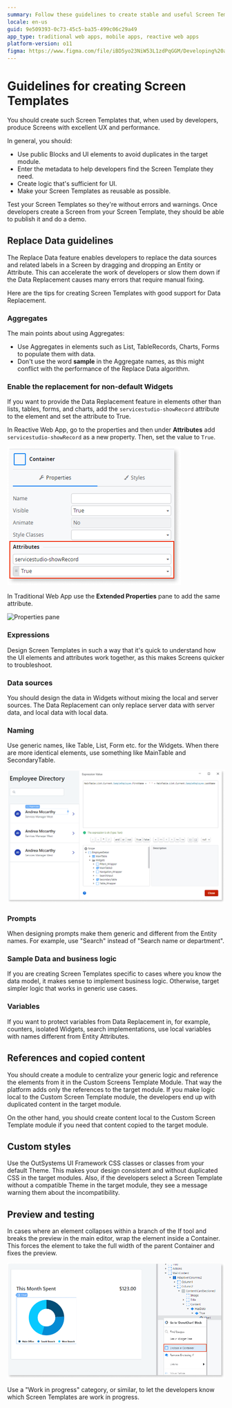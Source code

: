 ```yaml
---
summary: Follow these guidelines to create stable and useful Screen Templates, with an excellent UX.
locale: en-us
guid: 9e509393-0c73-45c5-ba35-499c06c29a49
app_type: traditional web apps, mobile apps, reactive web apps
platform-version: o11
figma: https://www.figma.com/file/iBD5yo23NiW53L1zdPqGGM/Developing%20an%20Application?node-id=186:65
---
```


# Guidelines for creating Screen Templates

You should create such Screen Templates that, when used by developers, produce Screens with excellent UX and performance.

In general, you should:

* Use public Blocks and UI elements to avoid duplicates in the target module. 
* Enter the metadata to help developers find the Screen Template they need.
* Create logic that's sufficient for UI.
* Make your Screen Templates as reusable as possible.

Test your Screen Templates so they're without errors and warnings. Once developers create a Screen from your Screen Template, they should be able to publish it and do a demo.

## Replace Data guidelines

The Replace Data feature enables developers to replace the data sources and related labels in a Screen by dragging and dropping an Entity or Attribute. This can accelerate the work of developers or slow them down if the Data Replacement causes many errors that require manual fixing.

Here are the tips for creating Screen Templates with good support for Data Replacement.

### Aggregates

The main points about using Aggregates:

* Use Aggregates in elements such as List, TableRecords, Charts, Forms to populate them with data.
* Don't use the word **sample** in the Aggregate names, as this might conflict with the performance of the Replace Data algorithm.

### Enable the replacement for non-default Widgets

If you want to provide the Data Replacement feature in elements other than lists, tables, forms, and charts, add the `servicestudio-showRecord` attribute to the element and set the attribute to True.

In Reactive Web App, go to the properties and then under **Attributes** add `servicestudio-showRecord` as a new property. Then, set the value to `True`.

![Attribute](images/template-guidelines-custom-data-replacement-support-ss.png?width=400)

In Traditional Web App use the **Extended Properties** pane to add the same attribute.

![Properties pane](images/guidelines-enable-replace-data.png)

### Expressions

Design Screen Templates in such a way that it's quick to understand how the UI elements and attributes work together, as this makes Screens quicker to troubleshoot. 

### Data sources

You should design the data in Widgets without mixing the local and server sources. The Data Replacement can only replace server data with server data, and local data with local data.

### Naming

Use generic names, like Table, List, Form etc. for the Widgets. When there are more identical elements, use something like MainTable and SecondaryTable.

![Widget names](images/widget-names.png?width=600)

### Prompts

When designing prompts make them generic and different from the Entity names. For example, use "Search" instead of "Search name or department".

### Sample Data and business logic

If you are creating Screen Templates specific to cases where you know the data model, it makes sense to implement business logic. Otherwise, target simpler logic that works in generic use cases.

### Variables

If you want to protect variables from Data Replacement in, for example, counters, isolated Widgets, search implementations, use local variables with names different from Entity Attributes.

## References and copied content

You should create a module to centralize your generic logic and reference the elements from it in the Custom Screens Template Module. That way the platform adds only the references to the target module. If you make logic local to the Custom Screen Template module, the developers end up with duplicated content in the target module.

On the other hand, you should create content local to the Custom Screen Template module if you need that content copied to the target module.

## Custom styles

Use the OutSystems UI Framework CSS classes or classes from your default Theme. This makes your design consistent and without duplicated CSS in the target modules. Also, if the developers select a Screen Template without a compatible Theme in the target module, they see a message warning them about the incompatibility.

## Preview and testing

In cases where an element collapses within a branch of the If tool and breaks the preview in the main editor, wrap the element inside a Container. This forces the element to take the full width of the parent Container and fixes the preview. 
 
![Service Studio Preview](images/gif-2.png)

Use a "Work in progress" category, or similar, to let the developers know which Screen Templates are work in progress.
